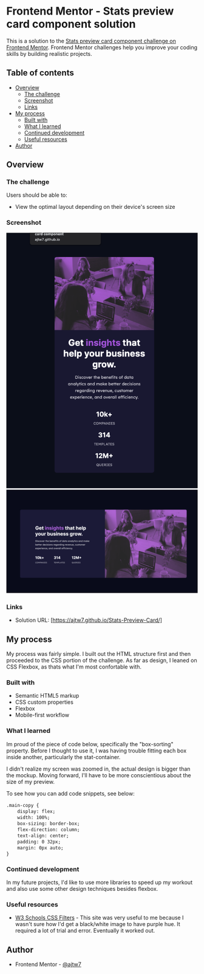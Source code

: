 # Frontend Mentor - Stats preview card component solution

This is a solution to the [Stats preview card component challenge on Frontend Mentor](https://www.frontendmentor.io/challenges/stats-preview-card-component-8JqbgoU62). Frontend Mentor challenges help you improve your coding skills by building realistic projects. 

## Table of contents

- [Overview](#overview)
  - [The challenge](#the-challenge)
  - [Screenshot](#screenshot)
  - [Links](#links)
- [My process](#my-process)
  - [Built with](#built-with)
  - [What I learned](#what-i-learned)
  - [Continued development](#continued-development)
  - [Useful resources](#useful-resources)
- [Author](#author)



## Overview

### The challenge

Users should be able to:

- View the optimal layout depending on their device's screen size

### Screenshot

![mobile screenshot](images/screenshot-mobile.png)
![desktop screenshot](images/screenshot-desktop.png)


### Links

- Solution URL: [https://ajtw7.github.io/Stats-Preview-Card/]

## My process

My process was fairly simple. I built out the HTML structure first and then proceeded to the CSS portion of the challenge.
As far as design, I leaned on CSS Flexbox, as thats what I'm most confortable with. 

### Built with

- Semantic HTML5 markup
- CSS custom properties
- Flexbox
- Mobile-first workflow


### What I learned

Im proud of the piece of code below, specifically the "box-sorting" property. 
Before I thought to use it, I was having trouble fitting each box inside another, particularly the stat-container.

I didn't realize my screen was zoomed in, the actual design is bigger than the mockup. Moving forward, I'll have to be more conscientious about the size of my preview.

To see how you can add code snippets, see below:


```
.main-copy {
    display: flex;
    width: 100%;
    box-sizing: border-box;
    flex-direction: column;
    text-align: center;
    padding: 0 32px;
    margin: 0px auto;
}

```


### Continued development

In my future projects, I'd like to use more libraries to speed up my workout and also use some other design techniques besides flexbox.


### Useful resources

- [W3 Schools CSS Filters](https://www.w3schools.com/howto/howto_css_image_effects.asp) - This site was very useful to me because I wasn't sure how I'd get a black/white image to have purple hue. It required a lot of trial and error. Eventually it worked out.


## Author

- Frontend Mentor - [@ajtw7](https://www.frontendmentor.io/profile/ajtw7)


